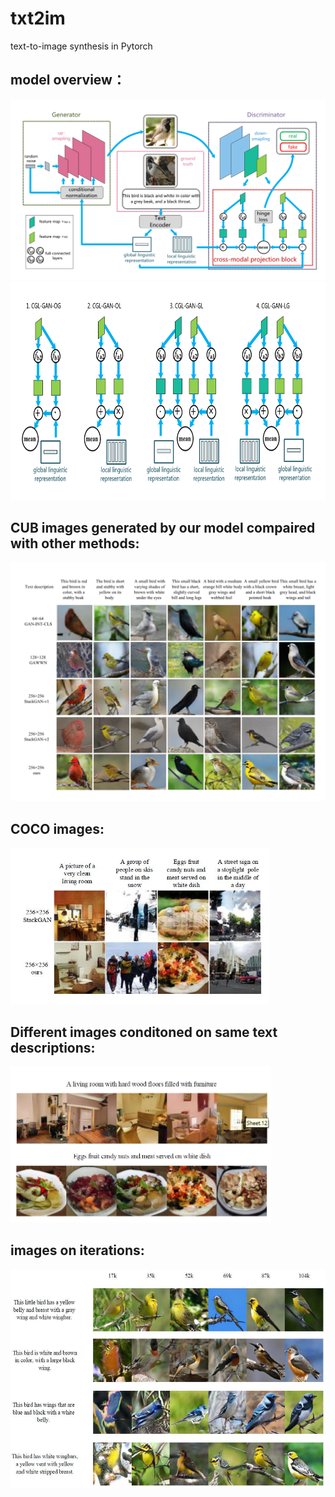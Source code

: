 # txt2im
text-to-image synthesis in Pytorch

## model overview：
<img src="images/GAN-v4.png"/>
<img src="images/cpb.png" height="350px"/>

## CUB images generated by our model compaired with other methods:
<img src="images/images.png"/>

## COCO images:
<img src="images/coco.jpg" height="250px"/>

## Different images conditoned on same text descriptions:
<img src="images/coco_diff.jpg" height="250px"/>

## images on iterations:
<img src="images/images_on_iters.jpg" height="350px"/>